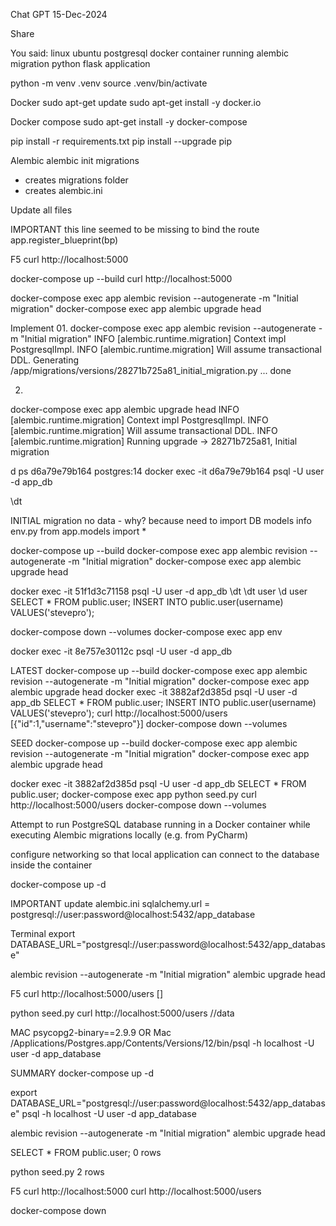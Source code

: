 Chat GPT
15-Dec-2024

Share


You said:
linux ubuntu postgresql docker container running alembic migration python flask application

python -m venv .venv
source .venv/bin/activate

Docker
sudo apt-get update
sudo apt-get install -y docker.io

Docker compose
sudo apt-get install -y docker-compose


pip install -r requirements.txt
pip install --upgrade pip


Alembic
alembic init migrations
- creates migrations folder
- creates alembic.ini


Update all files

IMPORTANT
this line seemed to be missing to bind the route
app.register_blueprint(bp)

F5
curl http://localhost:5000

docker-compose up --build
curl http://localhost:5000

docker-compose exec app alembic revision --autogenerate -m "Initial migration"
docker-compose exec app alembic upgrade head

Implement
01.
docker-compose exec app alembic revision --autogenerate -m "Initial migration"
INFO  [alembic.runtime.migration] Context impl PostgresqlImpl.
INFO  [alembic.runtime.migration] Will assume transactional DDL.
  Generating /app/migrations/versions/28271b725a81_initial_migration.py ...  done

02.
docker-compose exec app alembic upgrade head
INFO  [alembic.runtime.migration] Context impl PostgresqlImpl.
INFO  [alembic.runtime.migration] Will assume transactional DDL.
INFO  [alembic.runtime.migration] Running upgrade  -> 28271b725a81, Initial migration


d ps
d6a79e79b164   postgres:14
docker exec -it d6a79e79b164 psql -U user -d app_db

\dt


INITIAL migration no data - why?
because need to import DB models info env.py
from app.models import *


docker-compose up --build
docker-compose exec app alembic revision --autogenerate -m "Initial migration"
docker-compose exec app alembic upgrade head

docker exec -it 51f1d3c71158 psql -U user -d app_db
\dt
\dt user
\d user
SELECT * FROM public.user;
INSERT INTO public.user(username) VALUES('stevepro');



docker-compose down --volumes
docker-compose exec app env 


docker exec -it 8e757e30112c psql -U user -d app_db


LATEST
docker-compose up --build
docker-compose exec app alembic revision --autogenerate -m "Initial migration"
docker-compose exec app alembic upgrade head
docker exec -it 3882af2d385d psql -U user -d app_db
SELECT * FROM public.user;
INSERT INTO public.user(username) VALUES('stevepro');
curl http://localhost:5000/users
[{"id":1,"username":"stevepro"}]
docker-compose down --volumes


SEED
docker-compose up --build
docker-compose exec app alembic revision --autogenerate -m "Initial migration"
docker-compose exec app alembic upgrade head

docker exec -it 3882af2d385d psql -U user -d app_db
SELECT * FROM public.user;
docker-compose exec app python seed.py
curl http://localhost:5000/users
docker-compose down --volumes


Attempt to run PostgreSQL database running in a Docker container
while executing Alembic migrations locally (e.g. from PyCharm)

configure networking so that local application can connect to the database
inside the container

docker-compose up -d

IMPORTANT
update alembic.ini
sqlalchemy.url = postgresql://user:password@localhost:5432/app_database

Terminal
export DATABASE_URL="postgresql://user:password@localhost:5432/app_database"

alembic revision --autogenerate -m "Initial migration"
alembic upgrade head

F5
curl http://localhost:5000/users
[]

python seed.py
curl http://localhost:5000/users
//data


MAC
psycopg2-binary==2.9.9
OR Mac
/Applications/Postgres.app/Contents/Versions/12/bin/psql -h localhost -U user -d app_database


SUMMARY
docker-compose up -d

export DATABASE_URL="postgresql://user:password@localhost:5432/app_database"
psql -h localhost -U user -d app_database

alembic revision --autogenerate -m "Initial migration"
alembic upgrade head

SELECT * FROM public.user;
0 rows

python seed.py
2 rows

F5
curl http://localhost:5000
curl http://localhost:5000/users

docker-compose down


